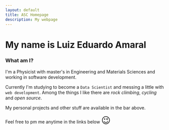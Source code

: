 ```yaml
---
layout: default
title: ASC Homepage
description: My webpage
---
```

# My name is Luiz Eduardo Amaral
### What am I?
I'm a Physicist with master's in Engineering and Materials Sciences and working in software development.

Currently I'm studying to become a `Data Scientist` and messing a little with `web development`.
Among the things I like there are *rock climbing*, *cycling* and *open source*.

My personal projects and other stuff are available in the bar above.

Feel free to pm me anytime in the links below <span style="font-size: 2em;">😉</span>
